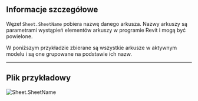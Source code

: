 ## Informacje szczegółowe
Węzeł `Sheet.SheetName` pobiera nazwę danego arkusza. Nazwy arkuszy są parametrami wystąpień elementów arkuszy w programie Revit i mogą być powielone.

W poniższym przykładzie zbierane są wszystkie arkusze w aktywnym modelu i są one grupowane na podstawie ich nazw.
___
## Plik przykładowy

![Sheet.SheetName](./Revit.Elements.Views.Sheet.SheetName_img.jpg)
